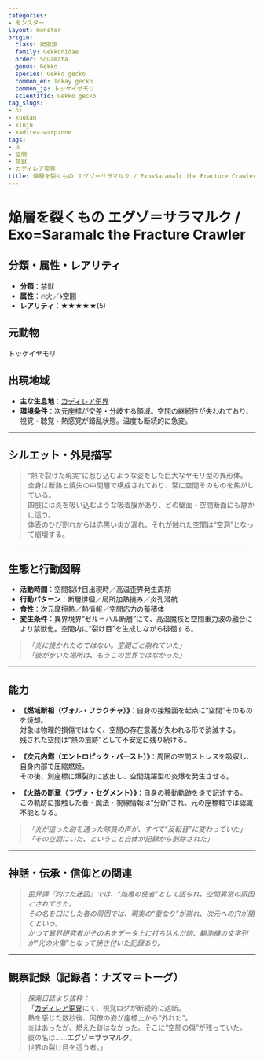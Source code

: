 ```yaml
---
categories:
- モンスター
layout: monster
origin:
  class: 爬虫類
  family: Gekkonidae
  order: Squamata
  genus: Gekko
  species: Gekko gecko
  common_en: Tokay gecko
  common_ja: トッケイヤモリ
  scientific: Gekko gecko
tag_slugs:
- hi
- kuukan
- kinju
- kadirea-warpzone
tags:
- 火
- 空間
- 禁獣
- カディレア歪界
title: 焔層を裂くもの エグゾ＝サラマルク / Exo=Saramalc the Fracture Crawler
---
```


# 焔層を裂くもの エグゾ＝サラマルク / Exo=Saramalc the Fracture Crawler

## 分類・属性・レアリティ
* **分類**：禁獣  
* **属性**：🔥火／🌀空間  
* **レアリティ**：★★★★★(5)

## 元動物
トッケイヤモリ

## 出現地域
* **主な生息地**：[カディレア歪界](../place/kadirea_warpzone.md)  
* **環境条件**：次元座標が交差・分岐する領域。空間の継続性が失われており、視覚・聴覚・熱感覚が錯乱状態。温度も断続的に急変。

---

## シルエット・外見描写
> “熱で裂けた現実”に忍び込むような姿をした巨大なヤモリ型の異形体。  
> 全身は断熱と焼失の中間層で構成されており、常に空間そのものを焦がしている。  
> 四肢には炎を吸い込むような吸着膜があり、どの壁面・空間断面にも静かに這う。  
> 体表のひび割れからは赤黒い炎が漏れ、それが触れた空間は“空洞”となって崩壊する。

---

## 生態と行動図解
* **活動時間**：空間裂け目出現時／高温歪界発生周期  
* **行動パターン**：断層徘徊／局所加熱撓み／炎孔潜航  
* **食性**：次元摩擦熱／熱情報／空間応力の蓄積体  
* **変生条件**：異界境界“ゼル＝ハル断層”にて、高温魔核と空間重力波の融合により禁獣化。空間内に“裂け目”を生成しながら徘徊する。

> *「炎に焼かれたのではない。空間ごと崩れていた」*  
> *「彼が歩いた場所は、もうこの世界ではなかった」*

---

## 能力
* **《燃域断相（ヴォル・フラクチャ）》**：自身の接触面を起点に“空間”そのものを焼却。  
対象は物理的損傷ではなく、空間の存在意義が失われる形で消滅する。  
残された空間は“熱の痕跡”として不安定に残り続ける。

* **《次元内燃（エントロピック・バースト）》**：周囲の空間ストレスを吸収し、自身内部で圧縮燃焼。  
その後、別座標に爆裂的に放出し、空間跳躍型の炎爆を発生させる。

* **《火路の断章（ラヴァ・セグメント）》**：自身の移動軌跡を炎で記述する。  
この軌跡に接触した者・魔法・視線情報は“分断”され、元の座標軸では認識不能となる。

> *「炎が這った跡を通った隊員の声が、すべて“反転音”に変わっていた」*  
> *「その空間にいた、ということ自体が記録から削除された」*

---

## 神話・伝承・信仰との関連
> *歪界譚『灼けた迷図』では、“焔層の使者”として語られ、空間異常の原因とされてきた。  
その名を口にした者の周囲では、現実の“重なり”が崩れ、次元への穴が開くという。*  
> *かつて異界研究者がその名をデータ上に打ち込んだ時、観測機の文字列が“光の火傷”となって焼き付いた記録あり。*

---

## 観察記録（記録者：ナズマ＝トーグ）

> *探索日誌より抜粋：*  
> 「[カディレア歪界](../place/kadirea_warpzone.md)にて、視覚ログが断続的に遮断。  
> 熱を感じた数秒後、同僚の姿が座標上から“外れた”。  
> 炎はあったが、燃えた跡はなかった。そこに“空間の傷”が残っていた。  
> 彼の名は……**エグゾ＝サラマルク**。  
> 世界の裂け目を這う者。」